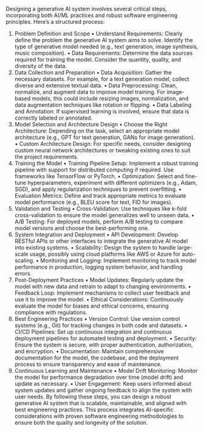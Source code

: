 Designing a generative AI system involves several critical steps, incorporating both AI/ML practices and robust software engineering principles. Here’s a structured process:
1. Problem Definition and Scope
    • Understand Requirements: Clearly define the problem the generative AI system aims to solve. Identify the type of generative model needed (e.g., text generation, image synthesis, music composition).
    • Data Requirements: Determine the data sources required for training the model. Consider the quantity, quality, and diversity of the data.
2. Data Collection and Preparation
    • Data Acquisition: Gather the necessary datasets. For example, for a text generation model, collect diverse and extensive textual data.
    • Data Preprocessing: Clean, normalize, and augment data to improve model training. For image-based models, this could include resizing images, normalization, and data augmentation techniques like rotation or flipping.
    • Data Labeling and Annotation: If supervised learning is involved, ensure that data is correctly labeled or annotated.
3. Model Selection and Architecture Design
    • Choose the Right Architecture: Depending on the task, select an appropriate model architecture (e.g., GPT for text generation, GANs for image generation).
    • Custom Architecture Design: For specific needs, consider designing custom neural network architectures or tweaking existing ones to suit the project requirements.
4. Training the Model
    • Training Pipeline Setup: Implement a robust training pipeline with support for distributed computing if required. Use frameworks like TensorFlow or PyTorch.
    • Optimization: Select and fine-tune hyperparameters, experiment with different optimizers (e.g., Adam, SGD), and apply regularization techniques to prevent overfitting.
    • Evaluation Metrics: Define and track appropriate metrics to evaluate model performance (e.g., BLEU score for text, FID for images).
5. Validation and Testing
    • Cross-Validation: Use techniques like k-fold cross-validation to ensure the model generalizes well to unseen data.
    • A/B Testing: For deployed models, perform A/B testing to compare model versions and choose the best-performing one.
6. System Integration and Deployment
    • API Development: Develop RESTful APIs or other interfaces to integrate the generative AI model into existing systems.
    • Scalability: Design the system to handle large-scale usage, possibly using cloud platforms like AWS or Azure for auto-scaling.
    • Monitoring and Logging: Implement monitoring to track model performance in production, logging system behavior, and handling errors.
7. Post-Deployment Practices
    • Model Updates: Regularly update the model with new data and retrain to adapt to changing environments.
    • Feedback Loop: Implement mechanisms to collect user feedback and use it to improve the model.
    • Ethical Considerations: Continuously evaluate the model for biases and ethical concerns, ensuring compliance with regulations.
8. Best Engineering Practices
    • Version Control: Use version control systems (e.g., Git) for tracking changes in both code and datasets.
    • CI/CD Pipelines: Set up continuous integration and continuous deployment pipelines for automated testing and deployment.
    • Security: Ensure the system is secure, with proper authentication, authorization, and encryption.
    • Documentation: Maintain comprehensive documentation for the model, the codebase, and the deployment process to ensure transparency and ease of maintenance.
9. Continuous Learning and Maintenance
    • Model Drift Monitoring: Monitor the model for performance degradation over time (model drift) and update as necessary.
    • User Engagement: Keep users informed about system updates and gather ongoing feedback to align the system with user needs.
By following these steps, you can design a robust generative AI system that is scalable, maintainable, and aligned with best engineering practices. This process integrates AI-specific considerations with proven software engineering methodologies to ensure both the quality and longevity of the solution.
